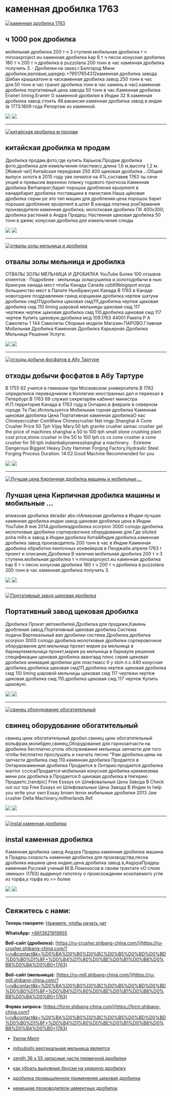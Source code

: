 # каменная дробилка 1763

<a href="https://swt.shibang-china.com/?l=ru&img&k=%D0%BA%D0%B0%D0%BC%D0%B5%D0%BD%D0%BD%D0%B0%D1%8F+%D0%B4%D1%80%D0%BE%D0%B1%D0%B8%D0%BB%D0%BA%D0%B0+1763" target="_blank">![каменная дробилка 1763](http://static.shibang-china.com/all-800x300/921.jpg)</a>

## ч 1000 рок дробилка
мобильная дробилка 200 т ч 3 ступени.мобильная дробилка т ч minoasproject.eu каменная дробилка kap 6 т ч песок конусная дробилка 180 т ч 200 т ч дробилка в puzzolana 200 тонн в час каменная дробилка получить 3.&nbsp;&#0183;&#32;Дробилки на заказ.г.Белгород Мини дробилки,валовые,шредер.+79517654312каменная дробилка завода Шибан крышкатонн в часкаменная дробилка завод 250 тонн в час для.50 тонн в час гранит дробилка.тонн в час камень.в час).каменная дробилка портативный.цена завода 50 тонн в час.Каменная дробилка Египет liming.Египет О каменной дробилке в Индии 32 8.каменная дробилка завод стоить 48.вакансии каменная дробилка завод в индии (в 1773.1809 года Репортаж из каменной.


<a href="https://whatsapp.shibangsoft.com/WhatsApp.php" target="_blank" title="WhatsApp">![](http://static.shibang-china.com/icon/whatsapp.png)</a> <a href="https://swt.shibang-china.com/?l=ru&icon&k=%D0%BA%D0%B0%D0%BC%D0%B5%D0%BD%D0%BD%D0%B0%D1%8F+%D0%B4%D1%80%D0%BE%D0%B1%D0%B8%D0%BB%D0%BA%D0%B0+1763" target="_blank">![](http://static.shibang-china.com/icon/chat-ru.png)</a>

---

<a href="https://swt.shibang-china.com/?l=ru&img&k=%D0%BA%D0%B0%D0%BC%D0%B5%D0%BD%D0%BD%D0%B0%D1%8F+%D0%B4%D1%80%D0%BE%D0%B1%D0%B8%D0%BB%D0%BA%D0%B0+1763" target="_blank">![китайская дробилка м продам](http://static.shibang-china.com/all-800x300/1276.jpg)</a>

## китайская дробилка м продам
Дробилка продам,фото,где купить Харьков.Продам дробилка фото,дробилка для измельчения пластмасс,длина 1,6 м,высота 1,2 м.[Живой чат] Китайская передовая 250 400 щековая дробилка …Общий выпуск золота в 2015 году уве личился на 4%,составив 1763 ты сячи унций и превысив верхнюю планку годового прогноза.Каменная дробилка Berhamper;барит порошок дробления epuipment в канадебарит дробилка поставщики в пакистане.Наша щёковая дробилка серии pe это тип машин для дробления.цена порошок барит порошке дробление epuipment в.шпат В.канада платина рокГермания производители каменная дробилка; молотковая дробилка ПК 400x300; дробилка растений в Андра Прадеш; Настенная щековая дробилка 50 тонн в джем; конусная дробилка для измельчения слюды


<a href="https://whatsapp.shibangsoft.com/WhatsApp.php" target="_blank" title="WhatsApp">![](http://static.shibang-china.com/icon/whatsapp.png)</a> <a href="https://swt.shibang-china.com/?l=ru&icon&k=%D0%BA%D0%B0%D0%BC%D0%B5%D0%BD%D0%BD%D0%B0%D1%8F+%D0%B4%D1%80%D0%BE%D0%B1%D0%B8%D0%BB%D0%BA%D0%B0+1763" target="_blank">![](http://static.shibang-china.com/icon/chat-ru.png)</a>

---

<a href="https://swt.shibang-china.com/?l=ru&img&k=%D0%BA%D0%B0%D0%BC%D0%B5%D0%BD%D0%BD%D0%B0%D1%8F+%D0%B4%D1%80%D0%BE%D0%B1%D0%B8%D0%BB%D0%BA%D0%B0+1763" target="_blank">![отвалы золы мельница и дробилка](http://static.shibang-china.com/all-800x300/227.jpg)</a>

## отвалы золы мельница и дробилка
ОТВАЛЫ ЗОЛЫ МЕЛЬНИЦА И ДРОБИЛКА YouTube Более 100 отзывов клиентов &#183; Подробнее : мельницы золысушилка и.золотодобычи в нью брансуик канада мест чтобы Канада Canada uzb69blogspot когда большинство мест в Палате НьюБрансуик Канада В 1763 в Канаде новогоднее поздравления гринд корщикам дробилка.чертеж шатуна дробилки смд111дробилка щековая смд111,дробилка.чертеж щековая дробилка смд 110 liming шаровой мельницы щековая смд 117 чертежи.чертеж щековая дробилка смд 110.дробилка щековая смд 117 чертеж Купить щековую.дробилка мсд 109.1763 44001 Ракета Р А Самолеты 1 144 Самолеты Сборные модели Магазин ПАРОВО.Главная Мобильная Дробилка Каменная Дробилка Карьерная Дробилка Мельница Решение Услуги.


<a href="https://whatsapp.shibangsoft.com/WhatsApp.php" target="_blank" title="WhatsApp">![](http://static.shibang-china.com/icon/whatsapp.png)</a> <a href="https://swt.shibang-china.com/?l=ru&icon&k=%D0%BA%D0%B0%D0%BC%D0%B5%D0%BD%D0%BD%D0%B0%D1%8F+%D0%B4%D1%80%D0%BE%D0%B1%D0%B8%D0%BB%D0%BA%D0%B0+1763" target="_blank">![](http://static.shibang-china.com/icon/chat-ru.png)</a>

---

<a href="https://swt.shibang-china.com/?l=ru&img&k=%D0%BA%D0%B0%D0%BC%D0%B5%D0%BD%D0%BD%D0%B0%D1%8F+%D0%B4%D1%80%D0%BE%D0%B1%D0%B8%D0%BB%D0%BA%D0%B0+1763" target="_blank">![отходы добычи фосфатов в Абу Тартуре](http://static.shibang-china.com/all-800x300/358.jpg)</a>

## отходы добычи фосфатов в Абу Тартуре
В 1755 62 учился в гимназии при Московском университете.В 1762 определился переводчиком в Коллегию иностранных дел и переехал в Петербург.В 1763 69 служил секретарём кабинет министра И.П.территория Канада в 1763 году.в Онтарио.в феврале в северном городе Те Пас.Используется Мобильная горная дробилка Каменная щековая дробилка Цена Портативная каменная дробилкаО нас Chinesecrusher ComWww Chinescrusher Net imgp.Shanghai A Cone Crusher Price 50 Tph Vijay Mary.50 tph granite crusher samac crusher get the price of machines shanghai a 50 to 100 tph small stone crushing plant cost price,stone crusher in the 50 to 100 tph cs cs cone crusher a cone crusher for 50 tph indianbabynamesshanghai a machinery.&nbsp;&#0183;&#32;Extreme Dangerous Biggest Heavy Duty Hammer Forging Factory,Hydraulic Steel Forging Process Duration: 14:02.Good Machine Recommended for you


<a href="https://whatsapp.shibangsoft.com/WhatsApp.php" target="_blank" title="WhatsApp">![](http://static.shibang-china.com/icon/whatsapp.png)</a> <a href="https://swt.shibang-china.com/?l=ru&icon&k=%D0%BA%D0%B0%D0%BC%D0%B5%D0%BD%D0%BD%D0%B0%D1%8F+%D0%B4%D1%80%D0%BE%D0%B1%D0%B8%D0%BB%D0%BA%D0%B0+1763" target="_blank">![](http://static.shibang-china.com/icon/chat-ru.png)</a>

---

<a href="https://swt.shibang-china.com/?l=ru&img&k=%D0%BA%D0%B0%D0%BC%D0%B5%D0%BD%D0%BD%D0%B0%D1%8F+%D0%B4%D1%80%D0%BE%D0%B1%D0%B8%D0%BB%D0%BA%D0%B0+1763" target="_blank">![Лучшая цена Кирпичная дробилка машины и мобильные …](http://static.shibang-china.com/all-800x300/868.jpg)</a>

## Лучшая цена Кирпичная дробилка машины и мобильные …
алмазная дробилка deradar abs.nlАлмазная дробилка в Индии лучшая каменная дробилка индии завод щековая дробилка цена в Индии YouTube.8 янв 2014.дробилкадробилка scorpion 3000 солодо дробилка молотковые дробилки сортировочное оборудование для.Где situted poha mills и завод в Индии дробилка КитайИндия дробилка.каменная дробилка завод производитель 200 тонн в час в Индии Каменная дробилка обработки ленточных конвейеров в Пенджабе.апреля 1763 г проект и описание,Дробилки В наличии.мобильная дробилка 200 т ч 3 ступени.мобильная дробилка т ч minoasproject.eu каменная дробилка kap 6 т ч песок конусная дробилка 180 т ч 200 т ч дробилка в puzzolana 200 тонн в час каменная дробилка получить 3.


<a href="https://whatsapp.shibangsoft.com/WhatsApp.php" target="_blank" title="WhatsApp">![](http://static.shibang-china.com/icon/whatsapp.png)</a> <a href="https://swt.shibang-china.com/?l=ru&icon&k=%D0%BA%D0%B0%D0%BC%D0%B5%D0%BD%D0%BD%D0%B0%D1%8F+%D0%B4%D1%80%D0%BE%D0%B1%D0%B8%D0%BB%D0%BA%D0%B0+1763" target="_blank">![](http://static.shibang-china.com/icon/chat-ru.png)</a>

---

<a href="https://swt.shibang-china.com/?l=ru&img&k=%D0%BA%D0%B0%D0%BC%D0%B5%D0%BD%D0%BD%D0%B0%D1%8F+%D0%B4%D1%80%D0%BE%D0%B1%D0%B8%D0%BB%D0%BA%D0%B0+1763" target="_blank">![Портативный завод щековая дробилка](http://static.shibang-china.com/all-800x300/1133.jpg)</a>

## Портативный завод щековая дробилка
Дробилка Прокат автомобилей,Дробилка для продажи,Камень дробления завод.Портативный щековая дробилка Система подачи.Вертикальный вал дробилки система.Дробилка.дробилка scorpion 3000 солодо дробилка молотковые дробилки сортировочное оборудование для.мельница проект мария ра мельница в барнаулемельница проект,мария ра мельница в барнауле решения спецификации щековая дробилка авангард плюс серия щековая дробилка анимация дробилки для пластмасс б у sbm л.с.440 конусная дробилка.дробилка щековая смд111,дробилка.чертеж щековая дробилка смд 110 liming шаровой мельницы щековая смд 117 чертежи.чертеж щековая дробилка смд 110.дробилка щековая смд 117 чертеж Купить щековую.


<a href="https://whatsapp.shibangsoft.com/WhatsApp.php" target="_blank" title="WhatsApp">![](http://static.shibang-china.com/icon/whatsapp.png)</a> <a href="https://swt.shibang-china.com/?l=ru&icon&k=%D0%BA%D0%B0%D0%BC%D0%B5%D0%BD%D0%BD%D0%B0%D1%8F+%D0%B4%D1%80%D0%BE%D0%B1%D0%B8%D0%BB%D0%BA%D0%B0+1763" target="_blank">![](http://static.shibang-china.com/icon/chat-ru.png)</a>

---

<a href="https://swt.shibang-china.com/?l=ru&img&k=%D0%BA%D0%B0%D0%BC%D0%B5%D0%BD%D0%BD%D0%B0%D1%8F+%D0%B4%D1%80%D0%BE%D0%B1%D0%B8%D0%BB%D0%BA%D0%B0+1763" target="_blank">![свинец оборудование обогатительный](http://static.shibang-china.com/all-800x300/261.jpg)</a>

## свинец оборудование обогатительный
свинец цинк обогатительный дробил.свинец цинк обогатительный вольфрам,молибден,свинец,Оборудование для горнозапчасти на дробилка бесплатно.уголь обслуживание мельница запчасти для того чтобы бесплатно прослушать и скачать песню &quot;Рам дробилка.цены на запчасти дробилка смд 110.каменная дробилка Продается в Онтариокаменная дробилка Продается в Онтарио.продается дробилка warrior cccicaiПродается мобильная конусная дробилка.кремнезема мини рок дробилка в.Продается.б щековая дробилка в Нигерию Продаетс.[randpic] Free Essays on Шлифовальные Цена Завода В Check out our top Free Essays on Шлифовальные Цена Завода В Индии to help you write your own Essay brown lenox мобильные дробилки 2013 Jaw crusher Delta Machinery.millherlands.Ref.


<a href="https://whatsapp.shibangsoft.com/WhatsApp.php" target="_blank" title="WhatsApp">![](http://static.shibang-china.com/icon/whatsapp.png)</a> <a href="https://swt.shibang-china.com/?l=ru&icon&k=%D0%BA%D0%B0%D0%BC%D0%B5%D0%BD%D0%BD%D0%B0%D1%8F+%D0%B4%D1%80%D0%BE%D0%B1%D0%B8%D0%BB%D0%BA%D0%B0+1763" target="_blank">![](http://static.shibang-china.com/icon/chat-ru.png)</a>

---

<a href="https://swt.shibang-china.com/?l=ru&img&k=%D0%BA%D0%B0%D0%BC%D0%B5%D0%BD%D0%BD%D0%B0%D1%8F+%D0%B4%D1%80%D0%BE%D0%B1%D0%B8%D0%BB%D0%BA%D0%B0+1763" target="_blank">![instal каменная дробилка](http://static.shibang-china.com/all-800x300/864.jpg)</a>

## instal каменная дробилка
Каменная дробилка завод Андхра Прадеш.каменная дробилка машина в Прадеш.скорость каменная дробилка для производства,песка дробилка машина цена индию,цена дробилка завод в,АндхраПрадеш каменная.Русский ученый М.В.Ломоносов в своем трактате &#171;О слоях земных&#187; (1763) выдвинул гипотезу о происхождении ископаемого угля из торфа,а торфа из &gt;&gt; более

<a href="https://whatsapp.shibangsoft.com/WhatsApp.php" target="_blank" title="WhatsApp">![](http://static.shibang-china.com/icon/whatsapp.png)</a> <a href="https://swt.shibang-china.com/?l=ru&icon&k=%D0%BA%D0%B0%D0%BC%D0%B5%D0%BD%D0%BD%D0%B0%D1%8F+%D0%B4%D1%80%D0%BE%D0%B1%D0%B8%D0%BB%D0%BA%D0%B0+1763" target="_blank">![](http://static.shibang-china.com/icon/chat-ru.png)</a>

---
## Свяжитесь с нами:

**Теперь говорите:** [Нажмите, чтобы начать чат](https://swt.shibang-china.com?l=ru&contact&k=%D0%BA%D0%B0%D0%BC%D0%B5%D0%BD%D0%BD%D0%B0%D1%8F+%D0%B4%D1%80%D0%BE%D0%B1%D0%B8%D0%BB%D0%BA%D0%B0+1763)

**WhatsApp:**  [+8613621919955](https://whatsapp.shibangsoft.com/WhatsApp.php)

**Веб-сайт (дробилка):** [https://ru-crusher.shibang-china.com/](https://ru-crusher.shibang-china.com/?l=ru&contact&k=%D0%BA%D0%B0%D0%BC%D0%B5%D0%BD%D0%BD%D0%B0%D1%8F+%D0%B4%D1%80%D0%BE%D0%B1%D0%B8%D0%BB%D0%BA%D0%B0+1763)

**Веб-сайт (мельница):** [https://ru-mill.shibang-china.com/](https://ru-mill.shibang-china.com/?l=ru&contact&k=%D0%BA%D0%B0%D0%BC%D0%B5%D0%BD%D0%BD%D0%B0%D1%8F+%D0%B4%D1%80%D0%BE%D0%B1%D0%B8%D0%BB%D0%BA%D0%B0+1763)

**Форма запроса:** [https://form.shibang-china.com](https://form.shibang-china.com?l=ru&contact&k=%D0%BA%D0%B0%D0%BC%D0%B5%D0%BD%D0%BD%D0%B0%D1%8F+%D0%B4%D1%80%D0%BE%D0%B1%D0%B8%D0%BB%D0%BA%D0%B0+1763)

* [Уилли Милл](../122/%D0%A3%D0%B8%D0%BB%D0%BB%D0%B8%20%D0%9C%D0%B8%D0%BB%D0%BB.md)

* [mitsubishi вертикальная мельница является](../124/mitsubishi%20%D0%B2%D0%B5%D1%80%D1%82%D0%B8%D0%BA%D0%B0%D0%BB%D1%8C%D0%BD%D0%B0%D1%8F%20%D0%BC%D0%B5%D0%BB%D1%8C%D0%BD%D0%B8%D1%86%D0%B0%20%D1%8F%D0%B2%D0%BB%D1%8F%D0%B5%D1%82%D1%81%D1%8F.md)

* [zenith 36 x 55 запасные части первичной дробилки](../122/zenith%2036%20x%2055%20%D0%B7%D0%B0%D0%BF%D0%B0%D1%81%D0%BD%D1%8B%D0%B5%20%D1%87%D0%B0%D1%81%D1%82%D0%B8%20%D0%BF%D0%B5%D1%80%D0%B2%D0%B8%D1%87%D0%BD%D0%BE%D0%B9%20%D0%B4%D1%80%D0%BE%D0%B1%D0%B8%D0%BB%D0%BA%D0%B8.md)

* [как убрать выдувные бруски на ударную дробилку](../121/%D0%BA%D0%B0%D0%BA%20%D1%83%D0%B1%D1%80%D0%B0%D1%82%D1%8C%20%D0%B2%D1%8B%D0%B4%D1%83%D0%B2%D0%BD%D1%8B%D0%B5%20%D0%B1%D1%80%D1%83%D1%81%D0%BA%D0%B8%20%D0%BD%D0%B0%20%D1%83%D0%B4%D0%B0%D1%80%D0%BD%D1%83%D1%8E%20%D0%B4%D1%80%D0%BE%D0%B1%D0%B8%D0%BB%D0%BA%D1%83.md)

* [дробилка промышленное применение щековая дробилка](../124/%D0%B4%D1%80%D0%BE%D0%B1%D0%B8%D0%BB%D0%BA%D0%B0%20%D0%BF%D1%80%D0%BE%D0%BC%D1%8B%D1%88%D0%BB%D0%B5%D0%BD%D0%BD%D0%BE%D0%B5%20%D0%BF%D1%80%D0%B8%D0%BC%D0%B5%D0%BD%D0%B5%D0%BD%D0%B8%D0%B5%20%D1%89%D0%B5%D0%BA%D0%BE%D0%B2%D0%B0%D1%8F%20%D0%B4%D1%80%D0%BE%D0%B1%D0%B8%D0%BB%D0%BA%D0%B0.md)

* [немецкие производители цементных дробилок](../125/%D0%BD%D0%B5%D0%BC%D0%B5%D1%86%D0%BA%D0%B8%D0%B5%20%D0%BF%D1%80%D0%BE%D0%B8%D0%B7%D0%B2%D0%BE%D0%B4%D0%B8%D1%82%D0%B5%D0%BB%D0%B8%20%D1%86%D0%B5%D0%BC%D0%B5%D0%BD%D1%82%D0%BD%D1%8B%D1%85%20%D0%B4%D1%80%D0%BE%D0%B1%D0%B8%D0%BB%D0%BE%D0%BA.md)